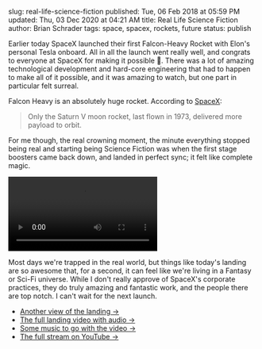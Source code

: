 slug: real-life-science-fiction
published: Tue, 06 Feb 2018 at 05:59 PM
updated: Thu, 03 Dec 2020 at 04:21 AM
title: Real Life Science Fiction
author: Brian Schrader
tags: space, spacex, rockets, future
status: publish

Earlier today SpaceX launched their first Falcon-Heavy Rocket with Elon's personal Tesla onboard. All in all the launch went really well, and congrats to everyone at SpaceX for making it possible 🎉. There was a lot of amazing technological development and hard-core engineering that had to happen to make all of it possible, and it was amazing to watch, but one part in particular felt surreal.

Falcon Heavy is an absolutely huge rocket. According to [SpaceX][spacex]:

> Only the Saturn V moon rocket, last flown in 1973, delivered more payload to orbit.

For me though, the real crowning moment, the minute everything stopped being real and starting being Science Fiction was when the first stage boosters came back down, and landed in perfect sync; it felt like complete magic.

<video class="image-center" controls>
  <source src="/images/blog/SpaceX-Booster-Landing-Short.mp4" type="video/mp4">
    Your browser does not support this video.
</video>

Most days we're trapped in the real world, but things like today's landing are so awesome that, for a second, it can feel like we're living in a Fantasy or Sci-Fi universe. While I don't really approve of SpaceX's corporate practices, they do truly amazing and fantastic work, and the people there are top notch. I can't wait for the next launch.

- [Another view of the landing &#8594;][dock-view]
- [The full landing video with audio &#8594;][full-video]
- [Some music to go with the video &#8594;][go]
- [The full stream on YouTube &#8594;][yt]

[full-video]: /images/blog/SpaceX-Booster-Landing.mp4
[go]: https://www.youtube.com/watch?v=BHIo6qwJarI
[spacex]: http://www.spacex.com/falcon-heavy
[yt]: https://www.youtube.com/watch?v=wbSwFU6tY1c&t=2279s
[dock-view]: /images/blog/SpaceX-Booster-Landing-Docks.jpg
